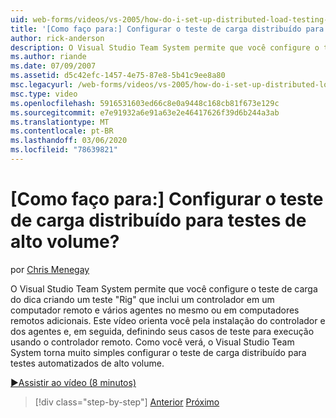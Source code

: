 ```yaml
---
uid: web-forms/videos/vs-2005/how-do-i-set-up-distributed-load-testing-for-high-volume-tests
title: '[Como faço para:] Configurar o teste de carga distribuído para testes de alto volume? | Microsoft Docs'
author: rick-anderson
description: O Visual Studio Team System permite que você configure o teste de carga do dica criando um teste "Rig" que compreende um controlador em um computador remoto e multipl...
ms.author: riande
ms.date: 07/09/2007
ms.assetid: d5c42efc-1457-4e75-87e8-5b41c9ee8a80
msc.legacyurl: /web-forms/videos/vs-2005/how-do-i-set-up-distributed-load-testing-for-high-volume-tests
msc.type: video
ms.openlocfilehash: 5916531603ed66c8e0a9448c168cb81f673e129c
ms.sourcegitcommit: e7e91932a6e91a63e2e46417626f39d6b244a3ab
ms.translationtype: MT
ms.contentlocale: pt-BR
ms.lasthandoff: 03/06/2020
ms.locfileid: "78639821"
---
```

# <a name="how-do-i-set-up-distributed-load-testing-for-high-volume-tests"></a>[Como faço para:] Configurar o teste de carga distribuído para testes de alto volume?

por [Chris Menegay](https://twitter.com/CMenegay)

O Visual Studio Team System permite que você configure o teste de carga do dica criando um teste "Rig" que inclui um controlador em um computador remoto e vários agentes no mesmo ou em computadores remotos adicionais. Este vídeo orienta você pela instalação do controlador e dos agentes e, em seguida, definindo seus casos de teste para execução usando o controlador remoto. Como você verá, o Visual Studio Team System torna muito simples configurar o teste de carga distribuído para testes automatizados de alto volume.

[&#9654;Assistir ao vídeo (8 minutos)](https://channel9.msdn.com/Blogs/ASP-NET-Site-Videos/how-do-i-set-up-distributed-load-testing-for-high-volume-tests)

> [!div class="step-by-step"]
> [Anterior](how-do-i-tune-web-application-performance-with-profiling.md)
> [Próximo](how-do-i-enforce-coding-standards-with-code-analysis.md)

